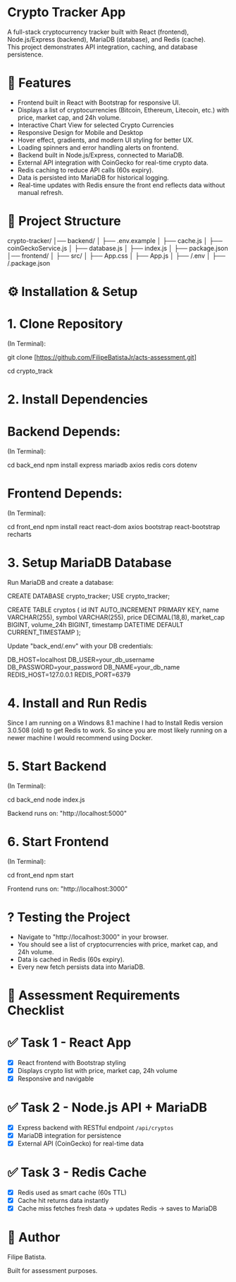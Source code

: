# Crypto Tracker App

A full-stack cryptocurrency tracker built with React (frontend), Node.js/Express (backend), MariaDB (database), and Redis (cache).  
This project demonstrates API integration, caching, and database persistence.

# 🚀 Features
- Frontend built in React with Bootstrap for responsive UI.  
- Displays a list of cryptocurrencies (Bitcoin, Ethereum, Litecoin, etc.) with price, market cap, and 24h volume. 
- Interactive Chart View for selected Crypto Currencies
- Responsive Design for Mobile and Desktop
- Hover effect, gradients, and modern UI styling for better UX.
- Loading spinners and error handling alerts on frontend. 
- Backend built in Node.js/Express, connected to MariaDB.  
- External API integration with CoinGecko for real-time crypto data.  
- Redis caching to reduce API calls (60s expiry).  
- Data is persisted into MariaDB for historical logging.
- Real-time updates with Redis ensure the front end reflects data without manual refresh.

# 📂 Project Structure

crypto-tracker/
│── backend/
│   ├── .env.example
│   ├── cache.js
│   ├── coinGeckoService.js
│   ├── database.js
│   ├── index.js
│   ├── package.json
│── frontend/
│   ├── src/
│   ├── App.css
│   ├── App.js
│  ├── /.env
│  ├── /.package.json

# ⚙️ Installation & Setup

# 1. Clone Repository
(In Terminal):

git clone [https://github.com/FilipeBatistaJr/acts-assessment.git]

cd crypto_track

# 2️. Install Dependencies

# Backend Depends:
(In Terminal):

cd back_end
npm install express mariadb axios redis cors dotenv

# Frontend Depends:
(In Terminal):

cd front_end
npm install react react-dom axios bootstrap react-bootstrap recharts

# 3️. Setup MariaDB Database
Run MariaDB and create a database:

CREATE DATABASE crypto_tracker;
USE crypto_tracker;

CREATE TABLE cryptos (
  id INT AUTO_INCREMENT PRIMARY KEY,
  name VARCHAR(255),
  symbol VARCHAR(255),
  price DECIMAL(18,8),
  market_cap BIGINT,
  volume_24h BIGINT,
  timestamp DATETIME DEFAULT CURRENT_TIMESTAMP
);

Update "back_end/.env" with your DB credentials:

DB_HOST=localhost
DB_USER=your_db_username
DB_PASSWORD=your_password
DB_NAME=your_db_name
REDIS_HOST=127.0.0.1
REDIS_PORT=6379

# 4️. Install and Run Redis
Since I am running on a Windows 8.1 machine I had to 
Install Redis version 3.0.508 (old) to get Redis to work.
So since you are most likely running on a newer machine
I would recommend using Docker.

# 5️. Start Backend
(In Terminal):

cd back_end
node index.js

Backend runs on: "http://localhost:5000"

# 6️. Start Frontend
(In Terminal):

cd front_end
npm start

Frontend runs on: "http://localhost:3000"

# ? Testing the Project
- Navigate to "http://localhost:3000" in your browser.  
- You should see a list of cryptocurrencies with price, market cap, and 24h volume.  
- Data is cached in Redis (60s expiry).  
- Every new fetch persists data into MariaDB.

# 📜 Assessment Requirements Checklist

# ✅ Task 1 - React App
- [x] React frontend with Bootstrap styling  
- [x] Displays crypto list with price, market cap, 24h volume  
- [x] Responsive and navigable

# ✅ Task 2 - Node.js API + MariaDB
- [x] Express backend with RESTful endpoint `/api/cryptos`  
- [x] MariaDB integration for persistence  
- [x] External API (CoinGecko) for real-time data

# ✅ Task 3 - Redis Cache
- [x] Redis used as smart cache (60s TTL)  
- [x] Cache hit returns data instantly  
- [x] Cache miss fetches fresh data → updates Redis → saves to MariaDB

# 👤 Author
Filipe Batista.

Built for assessment purposes.
